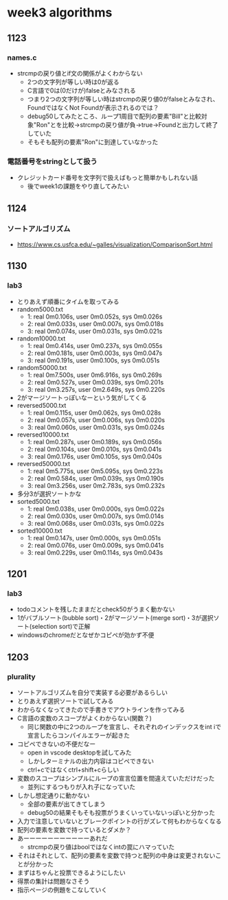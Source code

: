 # week3 algorithms

## 1123

### names.c
- strcmpの戻り値とif文の関係がよくわからない
     - 2つの文字列が等しい時は0が返る
     - C言語で0は(0だけが)falseとみなされる
     - つまり2つの文字列が等しい時はstrcmpの戻り値0がfalseとみなされ、FoundではなくNot Foundが表示されるのでは？
     - debug50してみたところ、ループ1周目で配列の要素"Bill"と比較対象"Ron"とを比較→strcmpの戻り値が負→true→Foundと出力して終了していた
     - そもそも配列の要素"Ron"に到達していなかった

### 電話番号をstringとして扱う
- クレジットカード番号を文字列で扱えばもっと簡単かもしれない話
    - 後でweek1の課題をやり直してみたい

## 1124

### ソートアルゴリズム
- https://www.cs.usfca.edu/~galles/visualization/ComparisonSort.html

## 1130

### lab3
- とりあえず順番にタイムを取ってみる
- random5000.txt
    - 1: real 0m0.106s, user 0m0.052s, sys 0m0.026s
    - 2: real 0m0.033s, user 0m0.007s, sys 0m0.018s
    - 3: real 0m0.074s, user 0m0.031s, sys 0m0.021s
- random10000.txt
    - 1: real 0m0.414s, user 0m0.237s, sys 0m0.055s
    - 2: real 0m0.181s, user 0m0.003s, sys 0m0.047s
    - 3: real 0m0.191s, user 0m0.100s, sys 0m0.051s
- random50000.txt
    - 1: real 0m7.500s, user 0m6.916s, sys 0m0.269s
    - 2: real 0m0.527s, user 0m0.039s, sys 0m0.201s
    - 3: real 0m3.257s, user 0m2.649s, sys 0m0.220s
- 2がマージソートっぽいなーという気がしてくる
- reversed5000.txt
    - 1: real 0m0.115s, user 0m0.062s, sys 0m0.028s
    - 2: real 0m0.057s, user 0m0.006s, sys 0m0.020s
    - 3: real 0m0.060s, user 0m0.031s, sys 0m0.024s
- reversed10000.txt
    - 1: real 0m0.287s, user 0m0.189s, sys 0m0.056s
    - 2: real 0m0.104s, user 0m0.010s, sys 0m0.041s
    - 3: real 0m0.176s, user 0m0.105s, sys 0m0.040s
- reversed50000.txt
    - 1: real 0m5.775s, user 0m5.095s, sys 0m0.223s
    - 2: real 0m0.584s, user 0m0.039s, sys 0m0.190s
    - 3: real 0m3.256s, user 0m2.783s, sys 0m0.232s
- 多分3が選択ソートかな
- sorted5000.txt
    - 1: real 0m0.038s, user 0m0.000s, sys 0m0.022s
    - 2: real 0m0.030s, user 0m0.007s, sys 0m0.014s
    - 3: real 0m0.068s, user 0m0.031s, sys 0m0.022s
- sorted10000.txt
    - 1: real 0m0.147s, user 0m0.000s, sys 0m0.051s
    - 2: real 0m0.076s, user 0m0.009s, sys 0m0.041s
    - 3: real 0m0.229s, user 0m0.114s, sys 0m0.043s

## 1201

### lab3
- todoコメントを残したままだとcheck50がうまく動かない
- 1がバブルソート(bubble sort)・2がマージソート(merge sort)・3が選択ソート(selection sort)で正解
- windowsのchromeだとなぜかコピペが効かず不便

## 1203

### plurality
- ソートアルゴリズムを自分で実装する必要があるらしい
- とりあえず選択ソートで試してみる
- わからなくなってきたので手書きでアウトラインを作ってみる
- C言語の変数のスコープがよくわからない(関数？)
    - 同じ関数の中に2つのループを宣言し、それぞれのインデックスをint iで宣言したらコンパイルエラーが起きた
- コピペできないの不便だなー
    - open in vscode desktopを試してみた
    - しかしターミナルの出力内容はコピペできない
    - ctrl+cではなくctrl+shift+cらしい
- 変数のスコープはシンプルにループの宣言位置を間違えていただけだった
    - 並列にするつもりが入れ子になっていた
- しかし想定通りに動かない
    - 全部の要素が出てきてしまう
    - debug50の結果そもそも投票がうまくいっていないっぽいと分かった
- 入力で注意していないとブレークポイントの行がズレて何もわからなくなる
- 配列の要素を変数で持っているとダメか？
- あーーーーーーーーーーーあれだ
    - strcmpの戻り値はboolではなくintの罠にハマっていた
- それはそれとして、配列の要素を変数で持つと配列の中身は変更されないことが分かった
- まずはちゃんと投票できるようにしたい
- 得票の集計は問題なさそう
- 指示ページの例題をこなしていく
